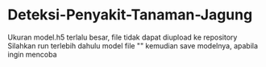 # Deteksi-Penyakit-Tanaman-Jagung
Ukuran model.h5 terlalu besar, file tidak dapat diupload ke repository
Silahkan run terlebih dahulu model file "" kemudian save modelnya, apabila ingin mencoba
